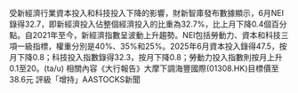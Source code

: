 受新經濟行業資本投入和科技投入下降的影響，財新智庫發布數據顯示，6月NEI錄得32.7，即新經濟投入佔整個經濟投入的比重為32.7%，比上月下降0.4個百分點。自2021年至今，新經濟指數呈波動上升趨勢。NEI包括勞動力、資本和科技三項一級指標，權重分別是40%、35%和25%。2025年6月資本投入錄得47.5，按月下降0.8；科技投入指數錄得32.3，按月下降0.8；勞動力投入指數則按月上升0.1至20。(ta/u) 相關內容《大行報告》大摩下調海豐國際(01308.HK)目標價至38.6元  評級「增持」AASTOCKS新聞